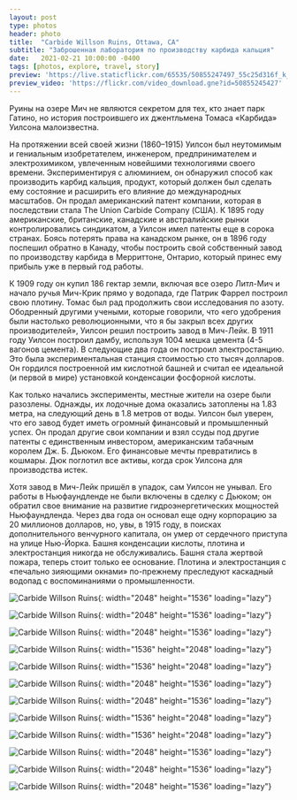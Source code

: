 ```yaml
---
layout: post
type: photos
header: photo
title:  "Carbide Willson Ruins, Ottawa, CA"
subtitle: "Заброшенная лаборатория по производству карбида кальция"
date:   2021-02-21 10:00:00 -0400
tags: [photos, explore, travel, story]
preview: 'https://live.staticflickr.com/65535/50855247497_55c25d316f_k_d.jpg'
preview_video: 'https://flickr.com/video_download.gne?id=50855245427'
---
```


Руины на озере Мич не являются секретом для тех, кто знает парк Гатино, но история построившего их джентльмена Томаса «Карбида» Уилсона малоизвестна.

На протяжении всей своей жизни (1860–1915) Уилсон был неутомимым и гениальным изобретателем, инженером, предпринимателем и электрохимиком, увлеченным новейшими технологиями своего времени. Экспериментируя с алюминием, он обнаружил способ как производить карбид кальция, продукт, который должен был сделать ему состояние и расширить его влияние до международных масштабов. Он продал американский патент компании, которая в последствии стала The Union Carbide Company (США). К 1895 году американские, британские, канадские и австралийские рынки контролировались синдикатом, а Уилсон имел патенты еще в сорока странах. Боясь потерять права на канадском рынке, он в 1896 году поспешил обратно в Канаду, чтобы построить свой собственный завод по производству карбида в Мерриттоне, Онтарио, который принес ему прибыль уже в первый год работы.

К 1909 году он купил 186 гектар земли, включая все озеро Литл-Мич и начало ручья Мич-Крик прямо у водопада, где Патрик Фаррел построил свою плотину. Томас был рад продолжить свои исследования по азоту. Ободренный другими учеными, которые говорили, что «его удобрения были настолько революционными, что я бы закрыл всех других производителей», Уилсон решил построить завод в Мич-Лейк. В 1911 году Уилсон построил дамбу, используя 1004 мешка цемента (4-5 вагонов цемента). В следующие два года он построил электростанцию. Это была экспериментальная станция стоимостью сто тысяч долларов. Он гордился построенной им кислотной башней и считал ее идеальной (и первой в мире) установкой конденсации фосфорной кислоты.

Как только начались эксперименты, местные жители на озере были разозлены. Однажды, их лодочные дома оказались затоплены на 1.83 метра, на следующий день в 1.8 метров от воды. Уилсон был уверен, что его завод будет иметь огромный финансовый и промышленный успех. Он продал другие свои компании и взял ссуды под другие патенты с единственным инвестором, американским табачным королем Дж. Б. Дьюком. Его финансовые мечты превратились в кошмары. Дюк поглотил все активы, когда срок Уилсона для производства истек.

Хотя завод в Мич-Лейк пришёл в упадок, сам Уилсон не унывал. Его работы в Ньюфаундленде не были включены в сделку с Дьюком; он обратил свое внимание на развитие гидроэнергетических мощностей Ньюфаундленда. Через два года он основал еще одну корпорацию за 20 миллионов долларов, но, увы, в 1915 году, в поисках дополнительного венчурного капитала, он умер от сердечного приступа на улице Нью-Йорка. Башня конденсации кислоты, плотина и электростанция никогда не обслуживались. Башня стала жертвой пожара, теперь стоит только ее основание. Плотина и электростанция с «печально зияющими окнами» по-прежнему преследуют каскадный водопад с воспоминаниями о промышленности.

<Frame src="https://www.google.com/maps/embed?pb=!1m14!1m12!1m3!1d2437.983543764947!2d-75.86838482632503!3d45.53857385842127!2m3!1f0!2f0!3f0!3m2!1i1024!2i768!4f13.1!5e1!3m2!1sen!2sca!4v1613965817133!5m2!1sen!2sca" />

![Carbide Willson Ruins](https://live.staticflickr.com/65535/50854437683_040b0c1540_k.jpg){: width="2048" height="1536" loading="lazy"}

![Carbide Willson Ruins](https://live.staticflickr.com/65535/50854438018_8e3fe9d844_k.jpg){: width="2048" height="1536" loading="lazy"}

![Carbide Willson Ruins](https://live.staticflickr.com/65535/50854438273_f4bde17d63_k.jpg){: width="2048" height="1536" loading="lazy"}

![Carbide Willson Ruins](https://live.staticflickr.com/65535/50854438513_9089786aec_k.jpg){: width="1536" height="2048" loading="lazy"}

![Carbide Willson Ruins](https://live.staticflickr.com/65535/50854438888_3724efb62c_k.jpg){: width="1536" height="2048" loading="lazy"}

![Carbide Willson Ruins](https://live.staticflickr.com/65535/50854439503_cec1a730ed_k.jpg){: width="2048" height="1536" loading="lazy"}

![Carbide Willson Ruins](https://live.staticflickr.com/65535/50854439658_21f539ab11_k.jpg){: width="2048" height="1536" loading="lazy"}

![Carbide Willson Ruins](https://live.staticflickr.com/65535/50855157286_8d38d55674_k.jpg){: width="1536" height="2048" loading="lazy"}

![Carbide Willson Ruins](https://live.staticflickr.com/65535/50855157521_aa722542fe_k.jpg){: width="1536" height="2048" loading="lazy"}

![Carbide Willson Ruins](https://live.staticflickr.com/65535/50855245652_146114117f_k.jpg){: width="2048" height="1536" loading="lazy"}

![Carbide Willson Ruins](https://live.staticflickr.com/65535/50855247497_55c25d316f_k.jpg){: width="2048" height="1536" loading="lazy"}

![Carbide Willson Ruins](https://live.staticflickr.com/65535/50855247697_502daff739_k.jpg){: width="2048" height="1536" loading="lazy"}

